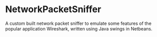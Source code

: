 # NetworkPacketSniffer
A custom built network packet sniffer to emulate some features of the popular application Wireshark, written using Java swings in Netbeans.
